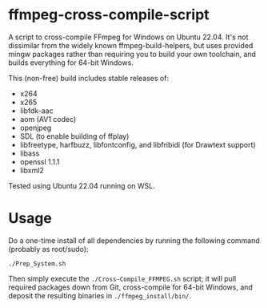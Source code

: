 # ffmpeg-cross-compile-script

A script to cross-compile FFmpeg for Windows on Ubuntu 22.04. It's not dissimilar from the widely known ffmpeg-build-helpers, but uses provided mingw packages rather than requiring you to build your own toolchain, and builds everything for 64-bit Windows.

This (non-free) build includes stable releases of:

* x264
* x265
* libfdk-aac
* aom (AV1 codec)
* openjpeg
* SDL (to enable building of ffplay)
* libfreetype, harfbuzz, libfontconfig, and libfribidi (for Drawtext support)
* libass
* openssl 1.1.1
* libxml2

Tested using Ubuntu 22.04 running on WSL.

# Usage

Do a one-time install of all dependencies by running the following command (probably as root/sudo):

`./Prep_System.sh`

Then simply execute the `./Cross-Compile_FFMPEG.sh` script; it will pull required packages down from Git, cross-compile for 64-bit Windows, and deposit the resulting binaries in `./ffmpeg_install/bin/`.

